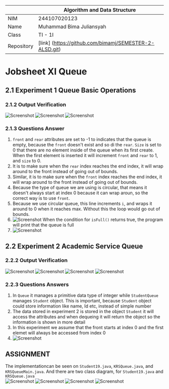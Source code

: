 |  | Algorithm and Data Structure |
|--|--|
| NIM | 244107020123 |
| Name |Muhammad Bima Juliansyah|
| Class | TI - 1I |
| Repository | [link] (https://github.com/bimamj/SEMESTER-2-ALSD.git) |

# Jobsheet XI Queue

## 2.1 Experiment 1 Queue Basic Operations
### 2.1.2 Output Verification  
![Screenshot](image/image1.png)
![Screenshot](image/image2.png)
![Screenshot](image/image3.png)

### 2.1.3 Questions Answer
1. `front` and `rear` attributes are set to -1 to indicates that the queue is empty, because the `front` doesn't exist and so di the `rear`. `Size` is set to 0 that there are no element inside of the queue when its first create. When the first element is inserted it will increment `front` and `rear` to 1, and `size` to 0.
2. It is to make sure when the `rear` index reaches the end index, it will wrap around to the front instead of going out of bounds.
3. Similar, it is to make sure when the `front` index reaches the end index, it will wrap around to the front instead of going out of bounds.
4. Because the type of queue we are using is circular, that means it doesn't always start at index 0 because it can wrap aroun, so the correct way is to use `front`.
5. Because we use circular queue, this line increments `i`, and wraps it around to 0 when it reaches max. Without this the loop would go out of bounds.
6. ![Screenshot](image/image4.png) When the condition for `isFull()` returns true, the program will print that the queue is full
7. ![Screenshot](image/image5.png)

## 2.2 Experiment 2 Academic Service Queue
### 2.2.2 Output Verification
![Screenshot](image/image6.png)
![Screenshot](image/image7.png)
![Screenshot](image/image8.png)
![Screenshot](image/image9.png)

### 2.2.3 Questions Answers
1. In `Queue` it manages a primitive data type of integer while `StudentQueue` manages `Student` object. This is important, because `Student` object could store information like name, Id etc, instead of simple number
2. The data stored in experiment 2 is stored in the object `Student` it will access the attributes and when dequeing it will return the object so the information is shown in more detail
3. In this experiment we assume that the front starts at index 0 and the first elemet will always be accessed from index 0
4. ![Screenshot](image/image10.png)

## ASSIGNMENT
The implementationcan be seen on `Student19.java`, `KRSQueue.java`, and `KRSQueueMain.java`. And there are two class diagram, for `Student19.java` and `KRSQueue.java`  
![Screenshot](image/image11.png)
![Screenshot](image/image12.png)
![Screenshot](image/image13.png)
![Screenshot](image/image14.png)
